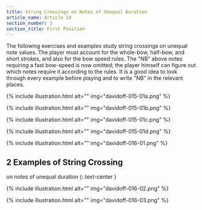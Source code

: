 ```yaml
---
title: String Crossings on Notes of Unequal Duration
article_name: Article IX
section_number: 1
section_title: First Position
---
```


The following exercises and examples study string crossings on unequal note values. The player must account for the whole-bow, half-bow, and short strokes, and also for the bow speed rules. The "NB" above notes requiring a fast bow-speed is now omitted; the player himself can figure out which notes require it according to the rules. It is a good idea to look through every example before playing and to write "NB" in the relevant places.

{% include illustration.html alt="" img="davidoff-015-01a.png" %}

{% include illustration.html alt="" img="davidoff-015-01b.png" %}

{% include illustration.html alt="" img="davidoff-015-01c.png" %}

{% include illustration.html alt="" img="davidoff-015-01d.png" %}

{% include illustration.html alt="" img="davidoff-016-01.png" %}

## 2 Examples of String Crossing

on notes of unequal duration
{:.text-center }

{% include illustration.html alt="" img="davidoff-016-02.png" %}

{% include illustration.html alt="" img="davidoff-016-03.png" %}
